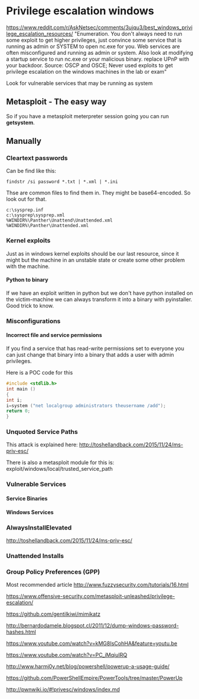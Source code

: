 # Privilege escalation windows


https://www.reddit.com/r/AskNetsec/comments/3ujqu3/best_windows_privilege_escalation_resources/
"Enumeration.
You don't always need to run some exploit to get higher privileges, just convince some service that is running as admin or SYSTEM to open nc.exe for you. Web services are often misconfigured and running as admin or system.
Also look at modifying a startup service to run nc.exe or your malicious binary. replace UPnP with your backdoor.
Source: OSCP and OSCE; Never used exploits to get privilege escalation on the windows machines in the lab or exam"

Look for vulnerable services that may be running as system

## Metasploit - The easy way

So if you have a metasploit meterpreter session going you can run **getsystem**.

## Manually

### Cleartext passwords

Can be find like this:
```
findstr /si password *.txt | *.xml | *.ini
```

Thse are common files to find them in. They might be base64-encoded. So look out for that. 

```
c:\sysprep.inf
c:\sysprep\sysprep.xml
%WINDIR%\Panther\Unattend\Unattended.xml
%WINDIR%\Panther\Unattended.xml
```

### Kernel exploits

Just as in windows kernel exploits should be our last resource, since it might but the machine in an unstable state or create some other problem with the machine. 

#### Python to binary

If we have an exploit written in python but we don't have python installed on the victim-machine we can always transform it into a binary with pyinstaller. Good trick to know.

### Misconfigurations

#### Incorrect file and service permissions

If you find a service that has read-write permissions set to everyone you can just change that binary into a binary that adds a user with admin privileges.

Here is a POC code for this
```c
#include <stdlib.h>
int main ()
{
int i;
i=system ("net localgroup administrators theusername /add");
return 0;
}
```



### Unquoted Service Paths

This attack is explained here:
http://toshellandback.com/2015/11/24/ms-priv-esc/

There is also a metasploit module for this is: exploit/windows/local/trusted_service_path


### Vulnerable Services

#### Service Binaries

#### Windows Services


### AlwaysInstallElevated

http://toshellandback.com/2015/11/24/ms-priv-esc/

### Unattended Installs


### Group Policy Preferences (GPP)

Most recommended article
http://www.fuzzysecurity.com/tutorials/16.html

https://www.offensive-security.com/metasploit-unleashed/privilege-escalation/



https://github.com/gentilkiwi/mimikatz

http://bernardodamele.blogspot.cl/2011/12/dump-windows-password-hashes.html

https://www.youtube.com/watch?v=kMG8IsCohHA&feature=youtu.be

https://www.youtube.com/watch?v=PC_iMqiuIRQ

http://www.harmj0y.net/blog/powershell/powerup-a-usage-guide/

https://github.com/PowerShellEmpire/PowerTools/tree/master/PowerUp

http://pwnwiki.io/#!privesc/windows/index.md